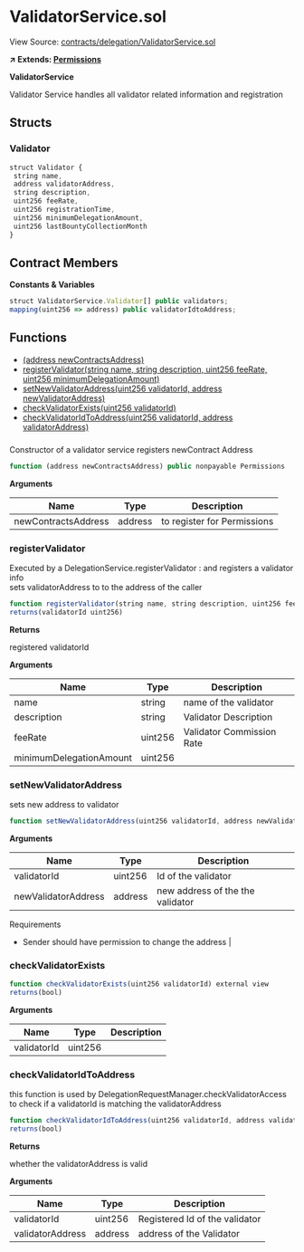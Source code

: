 # ValidatorService.sol

View Source: [contracts/delegation/ValidatorService.sol](../contracts/delegation/ValidatorService.sol)

**↗ Extends: [Permissions](Permissions.md)**

**ValidatorService**

Validator Service handles all validator related information and registration

## Structs
### Validator

```js
struct Validator {
 string name,
 address validatorAddress,
 string description,
 uint256 feeRate,
 uint256 registrationTime,
 uint256 minimumDelegationAmount,
 uint256 lastBountyCollectionMonth
}
```

## Contract Members
**Constants & Variables**

```js
struct ValidatorService.Validator[] public validators;
mapping(uint256 => address) public validatorIdtoAddress;

```

## Functions

- [(address newContractsAddress)](#)
- [registerValidator(string name, string description, uint256 feeRate, uint256 minimumDelegationAmount)](#registervalidator)
- [setNewValidatorAddress(uint256 validatorId, address newValidatorAddress)](#setnewvalidatoraddress)
- [checkValidatorExists(uint256 validatorId)](#checkvalidatorexists)
- [checkValidatorIdToAddress(uint256 validatorId, address validatorAddress)](#checkvalidatoridtoaddress)

### 

Constructor of a validator service registers newContract Address

```js
function (address newContractsAddress) public nonpayable Permissions 
```

**Arguments**

| Name        | Type           | Description  |
| ------------- |------------- | -----|
| newContractsAddress | address | to register for Permissions | 

### registerValidator

Executed by a DelegationService.registerValidator : and registers a validator info <br>
sets validatorAddress to to the address of the caller

```js
function registerValidator(string name, string description, uint256 feeRate, uint256 minimumDelegationAmount) external nonpayable
returns(validatorId uint256)
```

**Returns**

registered validatorId

**Arguments**

| Name        | Type           | Description  |
| ------------- |------------- | -----|
| name | string | name of the validator | 
| description | string | Validator Description | 
| feeRate | uint256 | Validator Commission Rate | 
| minimumDelegationAmount | uint256 |  | 

### setNewValidatorAddress

sets new address to validator

```js
function setNewValidatorAddress(uint256 validatorId, address newValidatorAddress) external nonpayable
```

**Arguments**

| Name        | Type           | Description  |
| ------------- |------------- | -----|
| validatorId | uint256 | Id of the validator | 
| newValidatorAddress | address | new address of the the validator
Requirements
-  Sender should have permission to change the address | 

### checkValidatorExists

```js
function checkValidatorExists(uint256 validatorId) external view
returns(bool)
```

**Arguments**

| Name        | Type           | Description  |
| ------------- |------------- | -----|
| validatorId | uint256 |  | 

### checkValidatorIdToAddress

this function is used by DelegationRequestManager.checkValidatorAccess <br>
to check if a validatorId is matching the validatorAddress

```js
function checkValidatorIdToAddress(uint256 validatorId, address validatorAddress) external view
returns(bool)
```

**Returns**

whether the validatorAddress is valid

**Arguments**

| Name        | Type           | Description  |
| ------------- |------------- | -----|
| validatorId | uint256 | Registered Id of the validator | 
| validatorAddress | address | address of the Validator | 

